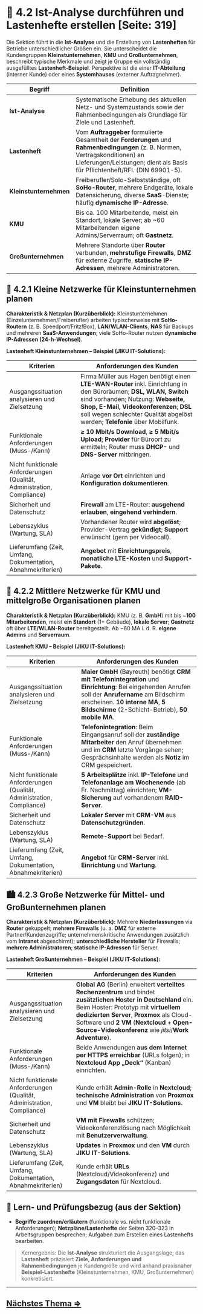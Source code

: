 # 🧭 4.2 Ist-Analyse durchführen und Lastenhefte erstellen [Seite: 319]

Die Sektion führt in die **Ist-Analyse** und die Erstellung von **Lastenheften** für Betriebe unterschiedlicher Größen ein. Sie unterscheidet die Kundengruppen **Kleinstunternehmen**, **KMU** und **Großunternehmen**, beschreibt typische Merkmale und zeigt je Gruppe ein vollständig ausgefülltes **Lastenheft-Beispiel**. Perspektive ist die einer **IT-Abteilung** (interner Kunde) oder eines **Systemhauses** (externer Auftragnehmer). 

| Begriff                | Definition                                                                                                                                                                                                      |
| ---------------------- | --------------------------------------------------------------------------------------------------------------------------------------------------------------------------------------------------------------- |
| **Ist-Analyse**        | Systematische Erhebung des aktuellen Netz- und Systemzustands sowie der Rahmenbedingungen als Grundlage für Ziele und Lastenheft.                                                                               |
| **Lastenheft**         | Vom **Auftraggeber** formulierte Gesamtheit der **Forderungen** und **Rahmenbedingungen** (z. B. Normen, Vertragskonditionen) an Lieferungen/Leistungen; dient als Basis für Pflichtenheft/RFI. (DIN 69901-5).  |
| **Kleinstunternehmen** | Freiberufler/Solo-Selbstständige, oft **SoHo-Router**, mehrere Endgeräte, lokale Datensicherung, diverse **SaaS**-Dienste; häufig **dynamische IP-Adresse**.                                                    |
| **KMU**                | Bis ca. 100 Mitarbeitende, meist ein Standort, lokale Server; ab ~60 Mitarbeitenden eigene Admins/Serverraum; oft **Gastnetz**.                                                                                 |
| **Großunternehmen**    | Mehrere Standorte über **Router** verbunden, **mehrstufige Firewalls**, **DMZ** für externe Zugriffe, **statische IP-Adressen**, mehrere Administratoren.                                                       |

## 🧩 4.2.1 Kleine Netzwerke für Kleinstunternehmen planen

**Charakteristik & Netzplan (Kurzüberblick):** Kleinstunternehmen (Einzelunternehmen/Freiberufler) arbeiten typischerweise mit **SoHo-Routern** (z. B. Speedport/Fritz!Box), **LAN/WLAN-Clients**, **NAS** für Backups und mehreren **SaaS-Anwendungen**; viele SoHo-Router nutzen **dynamische IP-Adressen (24-h-Wechsel)**. 

**Lastenheft Kleinstunternehmen – Beispiel (JIKU IT-Solutions):** 

| Kriterien                                                              | Anforderungen des Kunden                                                                                                                                                                                                                                                         |
| ---------------------------------------------------------------------- | -------------------------------------------------------------------------------------------------------------------------------------------------------------------------------------------------------------------------------------------------------------------------------- |
| Ausgangssituation analysieren und Zielsetzung                          | Firma Müller aus Hagen benötigt einen **LTE-WAN-Router** inkl. Einrichtung in den Büroräumen; **DSL, WLAN, Switch** sind vorhanden; Nutzung: **Webseite, Shop, E-Mail, Videokonferenzen**; **DSL** soll wegen schlechter Qualität abgelöst werden; **Telefonie** über Mobilfunk. |
| Funktionale Anforderungen (Muss-/Kann)                                 | **≥ 10 Mbit/s Download**, **≥ 5 Mbit/s Upload**; **Provider** für Büroort zu ermitteln; Router muss **DHCP-** und **DNS-Server** mitbringen.                                                                                                                                     |
| Nicht funktionale Anforderungen (Qualität, Administration, Compliance) | Anlage **vor Ort** einrichten und **Konfiguration dokumentieren**.                                                                                                                                                                                                               |
| Sicherheit und Datenschutz                                             | **Firewall** am LTE-Router: **ausgehend erlauben**, **eingehend verhindern**.                                                                                                                                                                                                    |
| Lebenszyklus (Wartung, SLA)                                            | Vorhandener Router wird **abgelöst**; Provider-Vertrag **gekündigt**; **Support** erwünscht (gern per Videocall).                                                                                                                                                                |
| Lieferumfang (Zeit, Umfang, Dokumentation, Abnahmekriterien)           | **Angebot** mit **Einrichtungspreis**, **monatliche LTE-Kosten** und **Support-Pakete**.                                                                                                                                                                                         |

## 🏢 4.2.2 Mittlere Netzwerke für KMU und mittelgroße Organisationen planen

**Charakteristik & Netzplan (Kurzüberblick):** KMU (z. B. **GmbH**) mit bis ~**100 Mitarbeitenden**, meist **ein Standort** (1+ Gebäude), **lokale Server**; **Gastnetz** oft über **LTE/WLAN-Router** bereitgestellt. Ab ~60 MA i. d. R. **eigene Admins** und **Serverraum**. 

**Lastenheft KMU – Beispiel (JIKU IT-Solutions):** 

| Kriterien                                                              | Anforderungen des Kunden                                                                                                                                                                                                                      |
| ---------------------------------------------------------------------- | --------------------------------------------------------------------------------------------------------------------------------------------------------------------------------------------------------------------------------------------- |
| Ausgangssituation analysieren und Zielsetzung                          | **Maier GmbH** (Bayreuth) benötigt **CRM mit Telefonintegration** und **Einrichtung**: Bei eingehenden Anrufen soll der **Anrufername** am Bildschirm erscheinen. **10 interne MA**, **5 Bildschirme** (2-Schicht-Betrieb), **50 mobile MA**. |
| Funktionale Anforderungen (Muss-/Kann)                                 | **Telefonintegration**: Beim Eingangsanruf soll der **zuständige Mitarbeiter** den Anruf übernehmen und im **CRM** letzte Vorgänge sehen; Gesprächsinhalte werden als **Notiz** im CRM gespeichert.                                           |
| Nicht funktionale Anforderungen (Qualität, Administration, Compliance) | **5 Arbeitsplätze** inkl. **IP-Telefone** und **Telefonanlage** **am Wochenende** (ab Fr. Nachmittag) einrichten; **VM-Sicherung** auf vorhandenem **RAID-Server**.                                                                           |
| Sicherheit und Datenschutz                                             | **Lokaler Server** mit **CRM-VM** aus **Datenschutzgründen**.                                                                                                                                                                                 |
| Lebenszyklus (Wartung, SLA)                                            | **Remote-Support** bei Bedarf.                                                                                                                                                                                                                |
| Lieferumfang (Zeit, Umfang, Dokumentation, Abnahmekriterien)           | **Angebot** für **CRM-Server** inkl. **Einrichtung** und **Wartung**.                                                                                                                                                                         |

## 🏙️ 4.2.3 Große Netzwerke für Mittel- und Großunternehmen planen

**Charakteristik & Netzplan (Kurzüberblick):** Mehrere **Niederlassungen** via **Router** gekuppelt; **mehrere Firewalls** (u. a. **DMZ** für externe Partner/Kundenzugriffe; unternehmenskritische Anwendungen zusätzlich vom **Intranet** abgeschirmt); **unterschiedliche Hersteller** für Firewalls; **mehrere Administratoren**; **statische IP-Adressen** für Server. 

**Lastenheft Großunternehmen – Beispiel (JIKU IT-Solutions):** 

| Kriterien                                                              | Anforderungen des Kunden                                                                                                                                                                                                                                                                                       |
| ---------------------------------------------------------------------- | -------------------------------------------------------------------------------------------------------------------------------------------------------------------------------------------------------------------------------------------------------------------------------------------------------------- |
| Ausgangssituation analysieren und Zielsetzung                          | **Global AG** (Berlin) erweitert **verteiltes Rechenzentrum** und bindet **zusätzlichen Hoster in Deutschland** ein. Beim Hoster: Prototyp mit **virtuellem dedizierten Server**, **Proxmox** als Cloud-Software und **2 VM** (**Nextcloud** + **Open-Source-Videokonferenz** wie *jitsi*/**Work Adventure**). |
| Funktionale Anforderungen (Muss-/Kann)                                 | Beide Anwendungen **aus dem Internet per HTTPS erreichbar** (URLs folgen); in **Nextcloud** **App „Deck“** (Kanban) einrichten.                                                                                                                                                                                |
| Nicht funktionale Anforderungen (Qualität, Administration, Compliance) | Kunde erhält **Admin-Rolle** in **Nextcloud**; **technische Administration** von **Proxmox** und **VM** bleibt bei **JIKU IT-Solutions**.                                                                                                                                                                      |
| Sicherheit und Datenschutz                                             | **VM mit Firewalls** schützen; Videokonferenzlösung nach Möglichkeit mit **Benutzerverwaltung**.                                                                                                                                                                                                               |
| Lebenszyklus (Wartung, SLA)                                            | **Updates** in **Proxmox** und den **VM** durch **JIKU IT-Solutions**.                                                                                                                                                                                                                                         |
| Lieferumfang (Zeit, Umfang, Dokumentation, Abnahmekriterien)           | Kunde erhält **URLs** (Nextcloud/Videokonferenz) und **Zugangsdaten** für Nextcloud.                                                                                                                                                                                                                           |

## 📝 Lern- und Prüfungsbezug (aus der Sektion)

* **Begriffe zuordnen/erläutern** (funktionale vs. nicht funktionale Anforderungen); **Netzpläne/Lastenhefte** der Seiten 320–323 in Arbeitsgruppen besprechen; Aufgaben zum Erstellen eines Lastenhefts bearbeiten. 

> Kernergebnis: Die **Ist-Analyse** strukturiert die Ausgangslage; das **Lastenheft** präzisiert **Ziele, Anforderungen und Rahmenbedingungen** je Kundengröße und wird anhand praxisnaher **Beispiel-Lastenhefte** (Kleinstunternehmen, KMU, Großunternehmen) konkretisiert. 

---

## [Nächstes Thema => ](./4.2.1_Kleine_Netzwerke_fuer_Kleinunternehmen_planen.md)
